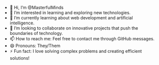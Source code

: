 - 👋 Hi, I’m @MasterfulMinds
- 👀 I’m interested in learning and exploring new technologies.
- 🌱 I’m currently learning about web development and artificial intelligence.
- 💞️ I’m looking to collaborate on innovative projects that push the boundaries of technology.
- 📫 How to reach me: Feel free to contact me through GitHub messages.
- 😄 Pronouns: They/Them
- ⚡ Fun fact: I love solving complex problems and creating efficient solutions!

<!---
MasterfulMinds/MasterfulMinds is a ✨ special ✨ repository because its `README.md` (this file) appears on your GitHub profile.
You can click the Preview link to take a look at your changes.
--->
